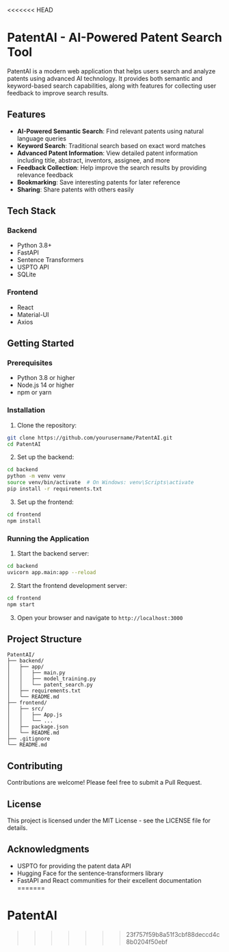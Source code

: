 <<<<<<< HEAD
# PatentAI - AI-Powered Patent Search Tool

PatentAI is a modern web application that helps users search and analyze patents using advanced AI technology. It provides both semantic and keyword-based search capabilities, along with features for collecting user feedback to improve search results.

## Features

- **AI-Powered Semantic Search**: Find relevant patents using natural language queries
- **Keyword Search**: Traditional search based on exact word matches
- **Advanced Patent Information**: View detailed patent information including title, abstract, inventors, assignee, and more
- **Feedback Collection**: Help improve the search results by providing relevance feedback
- **Bookmarking**: Save interesting patents for later reference
- **Sharing**: Share patents with others easily

## Tech Stack

### Backend
- Python 3.8+
- FastAPI
- Sentence Transformers
- USPTO API
- SQLite

### Frontend
- React
- Material-UI
- Axios

## Getting Started

### Prerequisites
- Python 3.8 or higher
- Node.js 14 or higher
- npm or yarn

### Installation

1. Clone the repository:
```bash
git clone https://github.com/yourusername/PatentAI.git
cd PatentAI
```

2. Set up the backend:
```bash
cd backend
python -m venv venv
source venv/bin/activate  # On Windows: venv\Scripts\activate
pip install -r requirements.txt
```

3. Set up the frontend:
```bash
cd frontend
npm install
```

### Running the Application

1. Start the backend server:
```bash
cd backend
uvicorn app.main:app --reload
```

2. Start the frontend development server:
```bash
cd frontend
npm start
```

3. Open your browser and navigate to `http://localhost:3000`

## Project Structure

```
PatentAI/
├── backend/
│   ├── app/
│   │   ├── main.py
│   │   ├── model_training.py
│   │   └── patent_search.py
│   ├── requirements.txt
│   └── README.md
├── frontend/
│   ├── src/
│   │   ├── App.js
│   │   └── ...
│   ├── package.json
│   └── README.md
├── .gitignore
└── README.md
```

## Contributing

Contributions are welcome! Please feel free to submit a Pull Request.

## License

This project is licensed under the MIT License - see the LICENSE file for details.

## Acknowledgments

- USPTO for providing the patent data API
- Hugging Face for the sentence-transformers library
- FastAPI and React communities for their excellent documentation 
=======
# PatentAI
>>>>>>> 23f757f59b8a51f3cbf88deccd4c8b0204f50ebf
